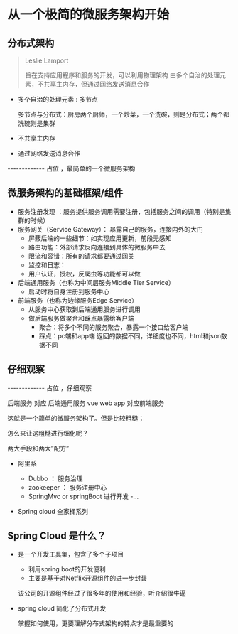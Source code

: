 # 从一个极简的微服务架构开始

## 分布式架构

> Leslie Lamport
>
> 旨在支持应用程序和服务的开发，可以利用物理架构
> 由多个自治的处理元素，不共享主内存，但通过网络发送消息合作

* 多个自治的处理元素 : 多节点

  多节点与分布式：厨房两个厨师，一个炒菜，一个洗碗，则是分布式；两个都洗碗则是集群
* 不共享主内存
* 通过网络发送消息合作

------------- 占位 ，最简单的一个微服务架构

## 微服务架构的基础框架/组件

* 服务注册发现 ：服务提供服务调用需要注册，包括服务之间的调用（特别是集群的时候）
* 服务网关（Service Gateway）： 暴露自己的服务，连接内外的大门
  - 屏蔽后端的一些细节：如实现应用更新，前段无感知
  - 路由功能：外部请求反向连接到具体的微服务中去
  - 限流和容错：所有的请求都要通过网关
  - 监控和日志：
  - 用户认证，授权，反爬虫等功能都可以做
* 后端通用服务（也称为中间层服务Middle Tier Service）
  - 启动时将自身注册到服务中心
* 前端服务（也称为边缘服务Edge Service）
  - 从服务中心获取到后端通用服务进行调用
  - 做后端服务做聚合和踩点暴露给客户端
    - 聚合：将多个不同的服务聚合，暴露一个接口给客户端
    - 踩点：pc端和app端 返回的数据不同，详细度也不同，html和json数据不同

## 仔细观察

------------- 占位 ，仔细观察

后端服务 对应 后端通用服务
vue web app 对应前端服务

这就是一个简单的微服务架构了。但是比较粗糙；

怎么来让这粗糙进行细化呢？

两大手段和两大”配方”

* 阿里系
  - Dubbo ： 服务治理
  - zookeeper ： 服务注册中心
  - SpringMvc or springBoot 进行开发
  -...

* Spring cloud 全家桶系列

## Spring Cloud 是什么？

* 是一个开发工具集，包含了多个子项目

  - 利用spring boot的开发便利
  - 主要是基于对Netflix开源组件的进一步封装

  该公司的开源组件经过了很多年的使用和经验，听介绍很牛逼

* spring cloud 简化了分布式开发

  掌握如何使用，更要理解分布式架构的特点才是最重要的
